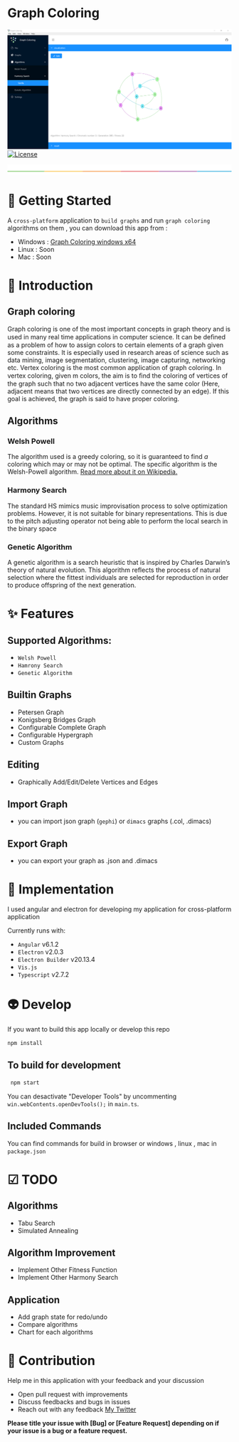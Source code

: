 # Graph Coloring
![Screen Shot](./screenshot.png)
[![License](http://img.shields.io/badge/Licence-MIT-brightgreen.svg)](LICENSE.md)

![](./split.png)

# 🚀 Getting Started
A `cross-platform` application to `build graphs` and run `graph coloring` algorithms on them , you can download this app from :
- Windows : [Graph Coloring windows x64][windows]
- Linux : Soon
- Mac : Soon

# 🍄 Introduction

## Graph coloring
Graph coloring is one of the most important concepts in graph theory and is used in many real time applications in computer science. It can be deﬁned as a problem of how to assign colors to certain elements of a graph given some constraints. It is especially used in research areas of science such as data mining, image segmentation, clustering, image capturing, networking etc. Vertex coloring is the most common application of graph coloring. In vertex coloring, given m colors, the aim is to ﬁnd the coloring of vertices of the graph such that no two adjacent vertices have the same color (Here, adjacent means that two vertices are directly connected by an edge). If this goal is achieved, the graph is said to have proper coloring.

## Algorithms

### Welsh Powell
The algorithm used is a greedy coloring, so it is guaranteed to find *a* coloring which may or may not be optimal. The specific algorithm is the Welsh-Powell algorithm. [Read more about it on Wikipedia.](https://en.wikipedia.org/wiki/Graph_coloring#Greedy_coloring)

### Harmony Search
The standard HS mimics music improvisation process to solve optimization problems. However, it is not suitable for binary representations. This is due to the pitch adjusting operator not being able to perform the local search in the binary space

### Genetic Algorithm
A genetic algorithm is a search heuristic that is inspired by Charles Darwin’s theory of natural evolution. This algorithm reflects the process of natural selection where the fittest individuals are selected for reproduction in order to produce offspring of the next generation.

# ✨ Features

## Supported Algorithms:
- `Welsh Powell`
- `Hamrony Search`
- `Genetic Algorithm`
## Builtin Graphs
- Petersen Graph
- Konigsberg Bridges Graph
- Configurable Complete Graph
- Configurable Hypergraph
- Custom Graphs

## Editing
- Graphically Add/Edit/Delete Vertices and Edges

## Import Graph
- you can import json graph (`gephi`) or `dimacs` graphs (.col, .dimacs)

## Export Graph
- you can export your graph as .json and .dimacs 

# 👦 Implementation
I used angular and electron for developing my application for cross-platform application 

Currently runs with:

- `Angular` v6.1.2
- `Electron` v2.0.3
- `Electron Builder` v20.13.4
- `Vis.js`
- `Typescript` v2.7.2

# 👽 Develop
If you want to build this app locally or develop this repo

``` bash
npm install
```

## To build for development

``` bash
 npm start
```  

You can desactivate "Developer Tools" by uncommenting `win.webContents.openDevTools();` in `main.ts`.

## Included Commands

You can find commands for build in browser or windows , linux , mac in `package.json`

# ☑ TODO

## Algorithms
- Tabu Search
- Simulated Annealing

## Algorithm Improvement
- Implement Other Fitness Function
- Implement Other Harmony Search

## Application
- Add graph state for redo/undo
- Compare algorithms
- Chart for each algorithms

# 👬 Contribution

Help me in this application with your feedback and your discussion

- Open pull request with improvements
- Discuss feedbacks and bugs in issues 
- Reach out with any feedback [My Twitter](https://twitter.com/amirdeljouyi)

**Please title your issue with [Bug] or [Feature Request] depending on if your issue is a bug or a feature request.**

[license-badge]: https://img.shields.io/badge/license-Apache2-blue.svg?style=flat
[license]: ./LICENSE.md
[windows]: https://github.com/amirdeljouyi/graph-coloring/releases/download/v1.0.1/graph-coloring-windows.exe